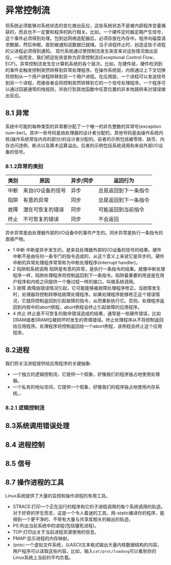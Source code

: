 # 异常控制流
但系统必须能够对系统状态的变化做出反应，这些系统状态不是被内部程序变量捕获的，而且也不一定要和程序的执行相关。比如，一个硬件定时器定期产生信号，这个事件必须得到处理。包到达网络适配器后，必须存放在内存中。程序向磁盘请求数据，然后休眠，直到被通知说数据已就绪。当子进程终止时，创造这些子进程的父进程必须得到通知。
现代系统通过使控制流发生突变来对这些情况做出反应。一般而言，我们把这些突变称为异常控制流(Exceptional Control Flow，ECF)。异常控制流发生在计算机系统的各个层次。比如，在硬件层，硬件检测到的事件会触发控制突然转移到异常处理程序。在操作系统层，内核通过上下文切换将控制从一个用户进程转移到另一个用户进程。在应用层，一个进程可以发送信号到另一个进程，而接收者会将控制突然转移到它的一个信号处理程序。一个程序可以通过回避通常的栈规则，并执行到其他函数中任意位置的非本地跳转来对错误做出反应。
## 8.1 异常
系统中可能的每种类型的异常都分配了一个唯一的非负整数的异常号(exception num-ber)。其中一些号码是由处理器的设计者分配的，其他号码是由操作系统内核(操作系统常驻内存的部分)的设计者分配的。前者的示例包括被零除、缺页、内存访问违例、断点以及算术运算溢出。后者的示例包括系统调用和来自外部I/O设备的信号。
### 8.1.2异常的类别
|类别|原因|异步/同步|返回行为|
|--|--|--|--|
|中断|来自I/O设备的信号|异步|总是返回到下一条指令|
|陷阱|有意的异常|同步|总是返回到下一条指令|
|故障|潜在可恢复的错误|同步|可能返回到当前指令|
|终止|不可恢复的错误|同步|不会返回|

异步异常是由处理器外部的I/O设备中的事件产生的。同步异常是执行一条指令的直接产物。
- 1 中断
中断是异步发生的，是来自处理器外部的I/O设备的信号的结果。硬件中断不是由任何一条专门的指令造成的，从这个意义上来说它是异步的。硬件中断的异常处理程序常常称为中断处理程序(interrupt handler)。
- 2 陷阱和系统调用
陷阱是有意的异常，是执行一条指令的结果。就像中断处理程序一样，陷阱处理程序将控制返回到下一条指令。陷阱最重要的用途是在用户程序和内核之间提供一个像过程一样的接口，叫做系统调用。
- 3 故障
故障由错误情况引起，它可能能够被故障处理程序修正。当故障发生时，处理器将控制转移给故障处理程序。如果处理程序能够修正这个错误情况，它就将控制返回到引起故障的指令，从而重新执行它。否则，处理程序返回到内核中的abort例程，abort例程会终止引起故障的应用程序。
- 4 终止
终止是不可恢复的致命错误造成的结果，通常是一些硬件错误，比如 DRAM或者SRAM位被损坏时发生的奇偶错误。终止处理程序从不将控制返回给应用程序。处理程序将控制返回给一个abort例程，该例程会终止这个应用程序。
## 8.2进程
我们将关注进程提供给应用程序的关键抽象:
- 一个独立的逻辑控制流，它提供一个假象，好像我们的程序独占地使用处理器。
- 一个私有的地址空间，它提供一个假象，好像我们的程序独占地使用内存系统。、
### 8.2.1 逻辑控制流







## 8.3系统调用错误处理


## 8.4 进程控制

## 8.5 信号

## 8.7 操作进程的工具
Linux系统提供了大量的监控和操作进程的有用工具。
- STRACE:打印一个正在运行的程序和它的子进程调用的每个系统调用的轨迹。对于好奇的学生而言，这是一个令人着迷的工具。用-static编译你的程序，能得到一个更干净的、不带有大量与共享库相关的输出的轨迹。
- PS:列出当前系统中的进程(包括僵死进程)。
- TOP:打印出关于当前进程资源使用的信息。
- PMAP:显示进程的内存映射。
- /proc:一个虚拟文件系统，以ASCII文本格式输出大量内核数据结构的内容，用户程序可以读取这些内容。比如，输入`cat/proc/loadavg`可以看到你的Linux系统上当前的平均负载。
